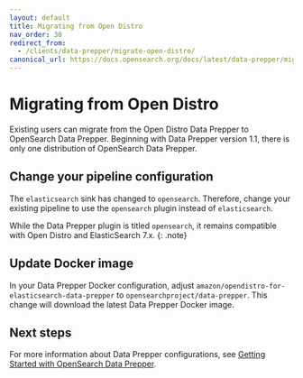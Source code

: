 ```yaml
---
layout: default
title: Migrating from Open Distro
nav_order: 30
redirect_from:
  - /clients/data-prepper/migrate-open-distro/
canonical_url: https://docs.opensearch.org/docs/latest/data-prepper/migrate-open-distro/
---
```


# Migrating from Open Distro

Existing users can migrate from the Open Distro Data Prepper to OpenSearch Data Prepper. Beginning with Data Prepper version 1.1, there is only one distribution of OpenSearch Data Prepper. 

## Change your pipeline configuration

The `elasticsearch` sink has changed to `opensearch`. Therefore, change your existing pipeline to use the `opensearch` plugin instead of `elasticsearch`.

While the Data Prepper plugin is titled `opensearch`, it remains compatible with Open Distro and ElasticSearch 7.x.
{: .note}

## Update Docker image

In your Data Prepper Docker configuration, adjust `amazon/opendistro-for-elasticsearch-data-prepper` to `opensearchproject/data-prepper`. This change will download the latest Data Prepper Docker image.

## Next steps

For more information about Data Prepper configurations, see [Getting Started with OpenSearch Data Prepper]({{site.url}}{{site.baseurl}}/clients/data-prepper/get-started/).
